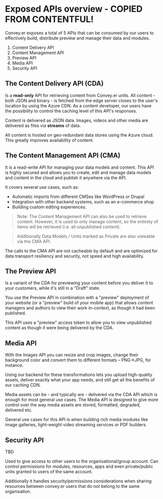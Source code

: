 # Exposed APIs overview - COPIED FROM CONTENTFUL!

Convey.er exposes a total of 5 APIs that can be consumed by our users to effectively build, distribute preview and manage their data and modules.

1. Content Delivery API
2. Content Management API
3. Preview API
4. Media API
5. Security API

## The Content Delivery API (CDA)

Is a **read-only** API for retrieving content from Convey.er units. All content - both JSON and binary - is fetched from the edge server closes to the user's location by using the Azure CDN. As a content developer, our users have the possibility to control the caching level of this API's responses.

Content is delivered as JSON data. Images, videos and other media are delivered as files via **streams** of data.

All content is hosted on geo-redundant data stores using the Azure cloud. This greatly improves availability of content.

## The Content Management API (CMA)

It is a read-write API for managing your data models and content. This API is highly secured and allows you to create, edit and manage data models and content in the cloud and publish it anywhere via the API.

It covers several use cases, such as:

* Automatic imports from different CMSes like WordPress or Drupal
* Integration with other backend systems, such as an e-commerce shop
* Building custom editing experiences.

> Note: The Content Management API can also be used to retrieve content. However, it is used to only manage content, so the entirety of items will be retrieved (i.e. all unpublished content).

> Additionally Data Models / Units marked as Private are also viewable via the CMA API.

The calls to the CMA API are not cacheable by default and are optimized for data transport resiliency and security, not speed and high availability.

## The Preview API

Is a variant of the CDA for previewing your content before you deliver it to your customers, while it's still in a "Draft" state.

You use the Preview API in combination with a "preview" deployment of your website (or a "preview" build of your mobile app) that allows content managers and authors to view their work in-context, as though it had been published.

This API uses a "preview" access token to allow you to view unpublished content as though it were being delivered by the CDA.

## Media API

With the Images API you can resize and crop images, change their background color and convert them to different formats – PNG→JPG, for instance.

Using our backend for these transformations lets you upload high-quality assets, deliver exactly what your app needs, and still get all the benefits of our caching CDN.

Media assets can be - and typically are - delivered via the CDA API which is enough for most general use cases. The Media API is designed to give more control over the way media assets are stored, formatted, degraded, delivered etc.

General use cases for this API is when building rich media modules like image galleries, light-weight video streaming services or PDF builders.

## Security API

TBD

Used to give access to other users to the organisational/group account. Can control permissions for modules, resources, apps and even private/public units granted to users of the same account.

Additionally it handles security/permissions considerations when sharing resources between convey.er users that do not belong to the same organisation.

